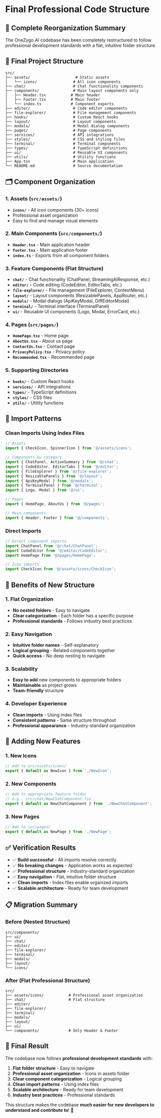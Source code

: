 # Final Professional Code Structure

## 🎯 Complete Reorganization Summary

The OneZygo AI codebase has been completely restructured to follow professional development standards with a flat, intuitive folder structure.

## 📁 Final Project Structure

```
src/
├── assets/                    # Static assets
│   └── icons/                # All icon components
├── chat/                     # Chat functionality components
├── components/               # Main layout components only
│   ├── Header.tsx           # Main header
│   ├── Footer.tsx           # Main footer
│   └── index.ts             # Component exports
├── editor/                   # Code editor components
├── file-explorer/            # File management components
├── hooks/                    # Custom React hooks
├── layout/                   # Layout components
├── modals/                   # Modal dialog components
├── pages/                    # Page components
├── services/                 # API integrations
├── styles/                   # CSS and styling files
├── terminal/                 # Terminal components
├── types/                    # TypeScript definitions
├── ui/                       # Reusable UI components
├── utils/                    # Utility functions
├── App.tsx                   # Main application
└── README.md                 # Source documentation
```

## 🗂️ Component Organization

### **1. Assets (`src/assets/`)**
- **`icons/`** - All icon components (30+ icons)
- Professional asset organization
- Easy to find and manage visual elements

### **2. Main Components (`src/components/`)**
- **`Header.tsx`** - Main application header
- **`Footer.tsx`** - Main application footer
- **`index.ts`** - Exports from all component folders

### **3. Feature Components (Flat Structure)**
- **`chat/`** - Chat functionality (ChatPanel, StreamingAIResponse, etc.)
- **`editor/`** - Code editing (CodeEditor, EditorTabs, etc.)
- **`file-explorer/`** - File management (FileExplorer, ContextMenu)
- **`layout/`** - Layout components (ResizablePanels, AppRouter, etc.)
- **`modals/`** - Modal dialogs (ApiKeyModal, DiffEditorModal)
- **`terminal/`** - Terminal interface (TerminalPanel)
- **`ui/`** - Reusable UI components (Logo, Modal, ErrorCard, etc.)

### **4. Pages (`src/pages/`)**
- **`HomePage.tsx`** - Home page
- **`AboutUs.tsx`** - About us page
- **`ContactUs.tsx`** - Contact page
- **`PrivacyPolicy.tsx`** - Privacy policy
- **`Recommended.tsx`** - Recommended page

### **5. Supporting Directories**
- **`hooks/`** - Custom React hooks
- **`services/`** - API integrations
- **`types/`** - TypeScript definitions
- **`styles/`** - CSS files
- **`utils/`** - Utility functions

## 🔧 Import Patterns

### **Clean Imports Using Index Files**
```typescript
// Assets
import { CheckIcon, SpinnerIcon } from '@/assets/icons';

// Components by category
import { ChatPanel, ActionSummary } from '@/chat';
import { CodeEditor, EditorTabs } from '@/editor';
import { FileExplorer } from '@/file-explorer';
import { ResizablePanels } from '@/layout';
import { ApiKeyModal } from '@/modals';
import { TerminalPanel } from '@/terminal';
import { Logo, Modal } from '@/ui';

// Pages
import { HomePage, AboutUs } from '@/pages';

// Main components
import { Header, Footer } from '@/components';
```

### **Direct Imports**
```typescript
// Direct component imports
import ChatPanel from '@/chat/ChatPanel';
import CodeEditor from '@/editor/CodeEditor';
import HomePage from '@/pages/HomePage';

// Icon imports
import CheckIcon from '@/assets/icons/CheckIcon';
```

## 📝 Benefits of New Structure

### **1. Flat Organization**
- **No nested folders** - Easy to navigate
- **Clear categorization** - Each folder has a specific purpose
- **Professional standards** - Follows industry best practices

### **2. Easy Navigation**
- **Intuitive folder names** - Self-explanatory
- **Logical grouping** - Related components together
- **Quick access** - No deep nesting to navigate

### **3. Scalability**
- **Easy to add** new components to appropriate folders
- **Maintainable** as project grows
- **Team-friendly** structure

### **4. Developer Experience**
- **Clean imports** - Using index files
- **Consistent patterns** - Same structure throughout
- **Professional appearance** - Industry-standard organization

## 🚀 Adding New Features

### **1. New Icons**
```typescript
// Add to src/assets/icons/
export { default as NewIcon } from './NewIcon';
```

### **2. New Components**
```typescript
// Add to appropriate feature folder
// e.g., src/chat/NewChatComponent.tsx
export { default as NewChatComponent } from './NewChatComponent';
```

### **3. New Pages**
```typescript
// Add to src/pages/
export { default as NewPage } from './NewPage';
```

## ✅ Verification Results

- ✅ **Build successful** - All imports resolve correctly
- ✅ **No breaking changes** - Application works as expected
- ✅ **Professional structure** - Industry-standard organization
- ✅ **Easy navigation** - Flat, intuitive folder structure
- ✅ **Clean imports** - Index files enable organized imports
- ✅ **Scalable architecture** - Ready for team development

## 📋 Migration Summary

### **Before (Nested Structure)**
```
src/components/
├── ui/
├── chat/
├── editor/
├── file-explorer/
├── terminal/
├── modals/
├── layout/
└── icons/
```

### **After (Flat Professional Structure)**
```
src/
├── assets/icons/           # Professional asset organization
├── chat/                   # Flat structure
├── editor/
├── file-explorer/
├── terminal/
├── modals/
├── layout/
├── ui/
└── components/             # Only Header & Footer
```

## 🎉 Final Result

The codebase now follows **professional development standards** with:

1. **Flat folder structure** - Easy to navigate
2. **Professional asset organization** - Icons in assets folder
3. **Clear component categorization** - Logical grouping
4. **Clean import patterns** - Using index files
5. **Scalable architecture** - Ready for team development
6. **Industry best practices** - Professional standards

This structure makes the codebase **much easier for new developers to understand and contribute to**! 🚀
